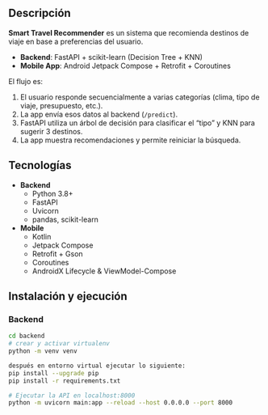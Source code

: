 
## Descripción

**Smart Travel Recommender** es un sistema que recomienda destinos de viaje en base a preferencias del usuario.  
- **Backend**: FastAPI + scikit-learn (Decision Tree + KNN)  
- **Mobile App**: Android Jetpack Compose + Retrofit + Coroutines

El flujo es:
1. El usuario responde secuencialmente a varias categorías (clima, tipo de viaje, presupuesto, etc.).  
2. La app envía esos datos al backend (`/predict`).  
3. FastAPI utiliza un árbol de decisión para clasificar el “tipo” y KNN para sugerir 3 destinos.  
4. La app muestra recomendaciones y permite reiniciar la búsqueda.


## Tecnologías

- **Backend**  
  - Python 3.8+  
  - FastAPI  
  - Uvicorn  
  - pandas, scikit-learn  
- **Mobile**  
  - Kotlin  
  - Jetpack Compose  
  - Retrofit + Gson  
  - Coroutines  
  - AndroidX Lifecycle & ViewModel-Compose


## Instalación y ejecución

### Backend

```bash
cd backend
# crear y activar virtualenv
python -m venv venv

después en entorno virtual ejecutar lo siguiente:
pip install --upgrade pip
pip install -r requirements.txt

# Ejecutar la API en localhost:8000
python -m uvicorn main:app --reload --host 0.0.0.0 --port 8000
